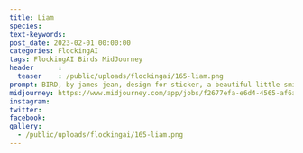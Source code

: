 ```yaml
---
title: Liam
species: 
text-keywords: 
post_date: 2023-02-01 00:00:00
categories: FlockingAI
tags: FlockingAI Birds MidJourney 
header      :
  teaser    : /public/uploads/flockingai/165-liam.png
prompt: BIRD, by james jean, design for sticker, a beautiful little smiling scientist sunbird, magic numbers and equations, books and computer, white background, flat colors, grey and blue pastel colors, simple lines, gorgeous lighting, graphic novel style, 2d painting, ink painting style, trending on artstation, digital art, character design, cartoon black line work
midjourney: https://www.midjourney.com/app/jobs/f2677efa-e6d4-4565-af6a-3af2b630d04c
instagram: 
twitter: 
facebook: 
gallery: 
  - /public/uploads/flockingai/165-liam.png
---
```


